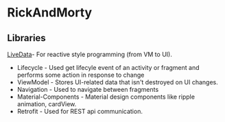 # RickAndMorty
## Libraries
[LiveData](https://developer.android.com/topic/libraries/architecture/livedata)- For reactive style programming (from VM to UI).
- Lifecycle - Used get lifecyle event of an activity or fragment and performs some action in response to change
- ViewModel - Stores UI-related data that isn't destroyed on UI changes.
- Navigation - Used to navigate between fragments
- Material-Components - Material design components like ripple animation, cardView.
- Retrofit - Used for REST api communication.
